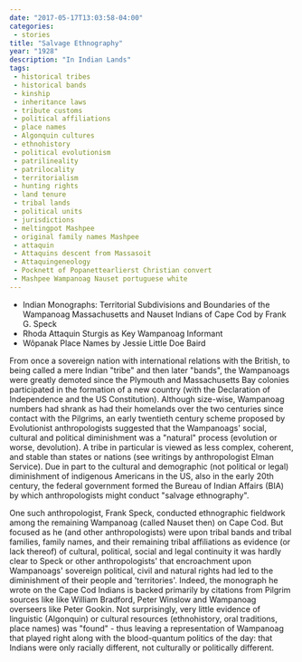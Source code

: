 ```yaml
---
date: "2017-05-17T13:03:58-04:00"
categories:
 - stories
title: "Salvage Ethnography"
year: "1928"
description: "In Indian Lands"
tags:
 - historical tribes
 - historical bands
 - kinship
 - inheritance laws
 - tribute customs
 - political affiliations
 - place names
 - Algonquin cultures
 - ethnohistory
 - political evolutionism
 - patrilineality
 - patrilocality
 - territorialism
 - hunting rights
 - land tenure
 - tribal lands
 - political units
 - jurisdictions
 - meltingpot Mashpee
 - original family names Mashpee
 - attaquin
 - Attaquins descent from Massasoit
 - Attaquingeneology
 - Pocknett of Popanettearlierst Christian convert
 - Mashpee Wampanoag Nauset portuguese white
---
```

- Indian Monographs: Territorial Subdivisions and Boundaries of the Wampanoag Massachusetts and Nauset Indians of Cape Cod by Frank G. Speck
- Rhoda Attaquin Sturgis as Key Wampanoag Informant
- Wôpanak Place Names by Jessie Little Doe Baird

From once a sovereign nation with international relations with the British, to being called a mere Indian "tribe"
and then later "bands", the Wampanoags were greatly demoted since the Plymouth and Massachusetts Bay colonies participated in the formation of a new country (with the Declaration of Independence and the US Constitution).
Although size-wise, Wampanoag numbers had shrank as had their homelands over the two centuries since contact with the Pilgrims, an early twentieth century scheme proposed by Evolutionist anthropologists suggested that the Wampanoags' social, cultural and political diminishment was a "natural" process (evolution or worse, devolution). A tribe in particular is viewed as less
complex, coherent, and stable than states or nations (see writings by anthropologist Elman Service). Due in part to the cultural and demographic (not political or legal) diminishment of indigenous Americans in the US, also in the early 20th century, the federal government formed the Bureau of Indian Affairs (BIA) by which anthropologists might conduct "salvage ethnography".

One such anthropologist, Frank Speck, conducted ethnographic fieldwork among the remaining Wampanoag (called Nauset then) on Cape Cod. But focused as he (and other anthropologists) were upon tribal bands and tribal families, family names, and their remaining tribal affiliations as evidence (or lack thereof) of cultural, political, social and legal continuity it was hardly clear to Speck or other anthropologists' that encroachment upon Wampanoags' sovereign political, civil and natural rights had led to the diminishment of their people and 'territories'. Indeed, the monograph he wrote on the Cape Cod Indians
is backed primarily by citations from Pilgrim sources like like William Bradford, Peter Winslow and
Wampanoag overseers like Peter Gookin. Not surprisingly, very little evidence of linguistic (Algonquin) or cultural resources (ethnohistory, oral traditions, place names) was "found" - thus leaving a representation of Wampanoag that played right along with the blood-quantum politics of the day: that Indians were only racially different, not culturally or politically different.
